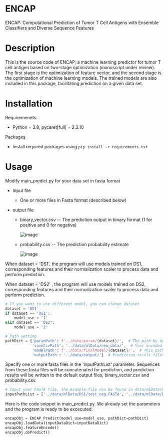 # ENCAP
ENCAP: Computational Prediction of Tumor T Cell Antigens with Ensemble Classifiers and Diverse Sequence Features 

# Description
This is the source code of ENCAP, a machine learning predictor for tumor T cell antigen based on two-stage optimization (manuscript under review). The first stage is the optimization of feature vector, and the second stage is the optimization of machine learning models. The trained models are also included in this package, facilitating prediction on a given data set.

# Installation
Requiremenets:
* Python = 3.8, pycaret[full] = 2.3.10

Packages
* Install required packages using `pip install -r requirements.txt`

# Usage
Modify main_predict.py for your data set in fasta format
* Input file
  * One or more files in Fasta format (described below)
  
* output file
  * binary_vector.csv -- The prediction output in binary format (1 for positive and 0 for negative)
    
    ![image](https://github.com/YnnJ456/ENCAP/assets/95170485/89e9b8ac-c49a-465d-8119-069b7852807a)

  * probability.csv -- The prediction probability estimate
    
    ![image](https://github.com/YnnJ456/ENCAP/assets/95170485/c03deada-58cc-4c1f-814f-301f9362fa21)

When dataset = 'DS1', the program will use models trained on DS1, corresponding features and their normalization scaler to process data and perform prediction.

When dataset = 'DS2' , the program will use models trained on DS2, corresponding features and their normalization scaler to process data and perform prediction.
```py
# If you want to use different model, you can change dataset
dataset = 'DS1'
if dataset == 'DS1':
    model_use = '1'
elif dataset == 'DS2':
    model_use = '2'
```

```py
# Path setting
pathDict = {'paramPath': f'../data/param/{dataset}/',  # The path by default consists of featureTypeDict.pkl and robust.pkl
            'saveCsvPath': '../data/mlData/new_data/',  # Your encoded data will be automatically saved in this path
            'modelPath': f'../data/finalModel/{dataset}/',  # This path by default consists of ML models of catboost, et, and gbc
            'outputPath': '../data/output/'}  # Prediction result files will be saved in the path
```


Specify one or more fasta files in the 'inputPathList' parameter. Sequences from these fasta files will be concatenated for prediction, and prediction results will be written to the default output files, binary_vector.csv and probability.csv.

```py
# Input your FASTA file, the example file can be found in data/mlData/DS1/test_neg.FASTA
inputPathList = ['../data/mlData/DS1/test_neg.FASTA', '../data/mlData/DS1/test_pos.FASTA']
```



Here is the code snippet in main_predict.py. We already set the parameters and the program is ready to be excecuted.

```py
encapObj = ENCAP_Predict(model_use=model_use, pathDict=pathDict)
encapObj.loadData(inputDataDict=inputDataDict)
encapObj.featureEncode()
encapObj.doPredict()
```
